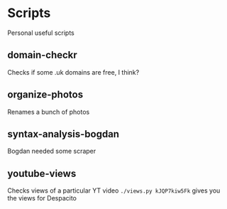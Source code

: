 # Scripts
Personal useful scripts

## domain-checkr
Checks if some .uk domains are free, I think?

## organize-photos
Renames a bunch of photos

## syntax-analysis-bogdan
Bogdan needed some scraper

## youtube-views
Checks views of a particular YT video
`./views.py kJQP7kiw5Fk` gives you the views for Despacito
